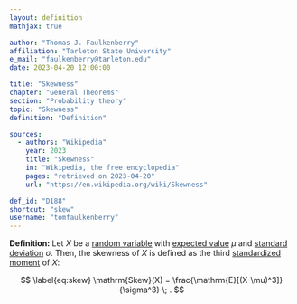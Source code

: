 ```yaml
---
layout: definition
mathjax: true

author: "Thomas J. Faulkenberry"
affiliation: "Tarleton State University"
e_mail: "faulkenberry@tarleton.edu"
date: 2023-04-20 12:00:00

title: "Skewness"
chapter: "General Theorems"
section: "Probability theory"
topic: "Skewness"
definition: "Definition"

sources:
  - authors: "Wikipedia"
    year: 2023
    title: "Skewness"
    in: "Wikipedia, the free encyclopedia"
    pages: "retrieved on 2023-04-20"
    url: "https://en.wikipedia.org/wiki/Skewness"

def_id: "D188"
shortcut: "skew"
username: "tomfaulkenberry"
---
```



**Definition:** Let $X$ be a [random variable](/D/rvar) with [expected value](/D/mean) $\mu$ and [standard deviation](/D/std) $\sigma$. Then, the skewness of $X$ is defined as the third [standardized moment](/D/mom-stand) of $X$:

$$ \label{eq:skew}
\mathrm{Skew}(X) = \frac{\mathrm{E}[(X-\mu)^3]}{\sigma^3} \; .
$$